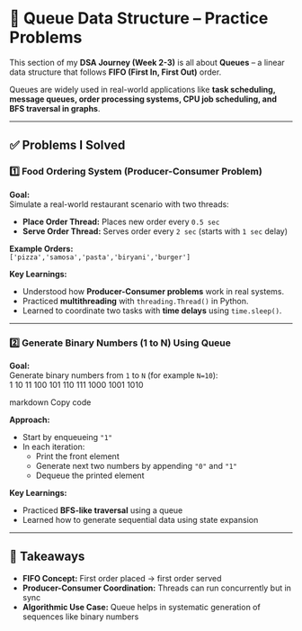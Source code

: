# 🧾 Queue Data Structure – Practice Problems  

This section of my **DSA Journey (Week 2-3)** is all about **Queues** – a linear data structure that follows **FIFO (First In, First Out)** order.  

Queues are widely used in real-world applications like **task scheduling, message queues, order processing systems, CPU job scheduling, and BFS traversal in graphs**.  

---

## ✅ Problems I Solved  

### 1️⃣ Food Ordering System (Producer-Consumer Problem)

**Goal:**  
Simulate a real-world restaurant scenario with two threads:  

- **Place Order Thread:** Places new order every `0.5 sec`  
- **Serve Order Thread:** Serves order every `2 sec` (starts with `1 sec` delay)  

**Example Orders:**  
`['pizza','samosa','pasta','biryani','burger']`

**Key Learnings:**  
- Understood how **Producer-Consumer problems** work in real systems.  
- Practiced **multithreading** with `threading.Thread()` in Python.  
- Learned to coordinate two tasks with **time delays** using `time.sleep()`.  

---

### 2️⃣ Generate Binary Numbers (1 to N) Using Queue

**Goal:**  
Generate binary numbers from `1` to `N` (for example `N=10`):  
1
10
11
100
101
110
111
1000
1001
1010

markdown
Copy code

**Approach:**  
- Start by enqueueing `"1"`  
- In each iteration:
  - Print the front element
  - Generate next two numbers by appending `"0"` and `"1"`
  - Dequeue the printed element  

**Key Learnings:**  
- Practiced **BFS-like traversal** using a queue  
- Learned how to generate sequential data using state expansion  

---

## 🔑 Takeaways
- **FIFO Concept:** First order placed → first order served  
- **Producer-Consumer Coordination:** Threads can run concurrently but in sync  
- **Algorithmic Use Case:** Queue helps in systematic generation of sequences like binary numbers  


